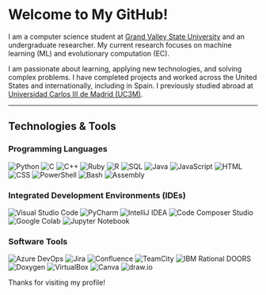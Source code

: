 # Welcome to My GitHub!

I am a computer science student at [Grand Valley State University](https://www.gvsu.edu) and an undergraduate researcher. My current research focuses on machine learning (ML) and evolutionary computation (EC).  

I am passionate about learning, applying new technologies, and solving complex problems. I have completed projects and worked across the United States and internationally, including in Spain. I previously studied abroad at [Universidad Carlos III de Madrid (UC3M)](https://www.uc3m.es).  

---

## Technologies & Tools  

### **Programming Languages**  
![Python](https://img.shields.io/badge/-Python-3776AB?logo=python&logoColor=white&style=flat-square)
![C](https://img.shields.io/badge/-C-A8B9CC?logo=c&logoColor=white&style=flat-square)
![C++](https://img.shields.io/badge/-C++-00599C?logo=cplusplus&logoColor=white&style=flat-square)
![Ruby](https://img.shields.io/badge/-Ruby-CC342D?logo=ruby&logoColor=white&style=flat-square)
![R](https://img.shields.io/badge/-R-276DC3?logo=r&logoColor=white&style=flat-square)
![SQL](https://img.shields.io/badge/-SQL-4479A1?logo=postgresql&logoColor=white&style=flat-square)
![Java](https://img.shields.io/badge/-Java-007396?logo=java&logoColor=white&style=flat-square)
![JavaScript](https://img.shields.io/badge/-JavaScript-F7DF1E?logo=javascript&logoColor=black&style=flat-square)
![HTML](https://img.shields.io/badge/-HTML5-E34F26?logo=html5&logoColor=white&style=flat-square)
![CSS](https://img.shields.io/badge/-CSS3-1572B6?logo=css3&logoColor=white&style=flat-square)
![PowerShell](https://img.shields.io/badge/-PowerShell-5391FE?logo=powershell&logoColor=white&style=flat-square)
![Bash](https://img.shields.io/badge/-Bash-4EAA25?logo=gnu-bash&logoColor=white&style=flat-square)
![Assembly](https://img.shields.io/badge/-Assembly-333333?style=flat-square)

### **Integrated Development Environments (IDEs)**  
![Visual Studio Code](https://img.shields.io/badge/-VS%20Code-007ACC?logo=visualstudiocode&logoColor=white&style=flat-square)
![PyCharm](https://img.shields.io/badge/-PyCharm-000000?logo=pycharm&logoColor=white&style=flat-square)
![IntelliJ IDEA](https://img.shields.io/badge/-IntelliJ%20IDEA-000000?logo=intellij-idea&logoColor=white&style=flat-square)
![Code Composer Studio](https://img.shields.io/badge/-Code%20Composer%20Studio-333333?style=flat-square)
![Google Colab](https://img.shields.io/badge/-Google%20Colab-F9AB00?logo=google-colab&logoColor=white&style=flat-square)
![Jupyter Notebook](https://img.shields.io/badge/-Jupyter-00599C?logo=jupyter&logoColor=white&style=flat-square)

### **Software Tools**  
![Azure DevOps](https://img.shields.io/badge/-Azure%20DevOps-0078D7?logo=azure-devops&logoColor=white&style=flat-square)
![Jira](https://img.shields.io/badge/-Jira-0052CC?logo=jira&logoColor=white&style=flat-square)
![Confluence](https://img.shields.io/badge/-Confluence-172B4D?logo=confluence&logoColor=white&style=flat-square)
![TeamCity](https://img.shields.io/badge/-TeamCity-000000?logo=teamcity&logoColor=white&style=flat-square)
![IBM Rational DOORS](https://img.shields.io/badge/-DOORS-333333?style=flat-square)
![Doxygen](https://img.shields.io/badge/-Doxygen-0040FF?style=flat-square)
![VirtualBox](https://img.shields.io/badge/-VirtualBox-183A61?logo=virtualbox&logoColor=white&style=flat-square)
![Canva](https://img.shields.io/badge/-Canva-00C4CC?logo=canva&logoColor=white&style=flat-square)
![draw.io](https://img.shields.io/badge/-draw.io-FF9800?logo=diagrams.net&logoColor=white&style=flat-square)

Thanks for visiting my profile!
